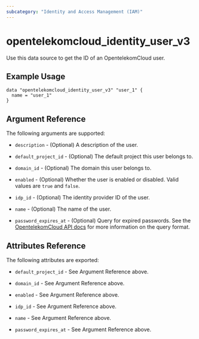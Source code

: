 ```yaml
---
subcategory: "Identity and Access Management (IAM)"
---
```


# opentelekomcloud_identity_user_v3

Use this data source to get the ID of an OpentelekomCloud user.

## Example Usage

```hcl
data "opentelekomcloud_identity_user_v3" "user_1" {
  name = "user_1"
}
```

## Argument Reference

The following arguments are supported:

* `description` - (Optional) A description of the user.

* `default_project_id` - (Optional) The default project this user belongs to.

* `domain_id` - (Optional) The domain this user belongs to.

* `enabled` - (Optional) Whether the user is enabled or disabled. Valid values are `true` and `false`.

* `idp_id` - (Optional) The identity provider ID of the user.

* `name` - (Optional) The name of the user.

* `password_expires_at` - (Optional) Query for expired passwords. See the [OpentelekomCloud API docs](https://docs.otc.t-systems.com/en-us/api/iam/en-us_topic_0057845638.html)
  for more information on the query format.


## Attributes Reference

The following attributes are exported:

* `default_project_id` - See Argument Reference above.

* `domain_id` - See Argument Reference above.

* `enabled` - See Argument Reference above.

* `idp_id` - See Argument Reference above.

* `name` - See Argument Reference above.

* `password_expires_at` - See Argument Reference above.
